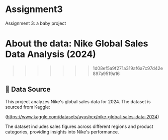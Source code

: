 # Assignment3
Assignment 3: a baby project

# About the data: Nike Global Sales Data Analysis (2024)
>>>>>>> 1d08ef5a9f271a319af6a7c97d42e897a9519a16

## 📌 Data Source
This project analyzes Nike's global sales data for 2024. The dataset is sourced from Kaggle:

(https://www.kaggle.com/datasets/ayushcx/nike-global-sales-data-2024)

The dataset includes sales figures across different regions and product categories, providing insights into Nike's performance.
